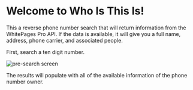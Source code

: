 # Welcome to Who Is This Is!

This a reverse phone number search that will return information from the WhitePages Pro API.  If the data is available, it will give you a full name, address, phone carrier, and associated people.  

First, search a ten digit number.

 ![pre-search screen](https://photos.app.goo.gl/ZmpbdxdzS3o2HGGt6)

The results will populate with all of the available information of the phone number owner.
